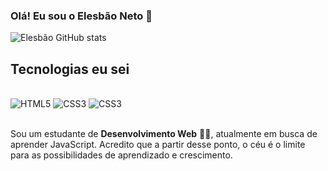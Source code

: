 
### Olá! Eu sou o Elesbão Neto 👋


![Elesbão GitHub stats](https://github-readme-stats.vercel.app/api?username=elesbaodev&show_icons=true&theme=tokyonight)

## Tecnologias eu sei

<div style="display: inline_block"><br/>
   <img  text-align="center" src="https://img.shields.io/badge/HTML5-E34F26?style=for-the-badge&logo=html5&logoColor=white" alt="HTML5" /> 
   <img  text-align="center" src="https://img.shields.io/badge/CSS3-1572B6?style=for-the-badge&logo=css3&logoColor=white" alt="CSS3" /> 
   <img  text-align="center" src="[https://img.shields.io/badge/CSS3-1572B6?style=for-the-badge&logo=css3&logoColor=white](https://img.shields.io/badge/C-00599C?style=for-the-badge&logo=c&logoColor=white)](https://img.shields.io/badge/C-00599C?style=for-the-badge&logo=c&logoColor=white)" alt="CSS3" /> 
   
</div><br>

Sou um estudante de <strong>Desenvolvimento Web</strong> 👨‍💻, atualmente em busca de aprender JavaScript. Acredito que a partir desse ponto, o céu é o limite para as possibilidades de aprendizado e crescimento.
